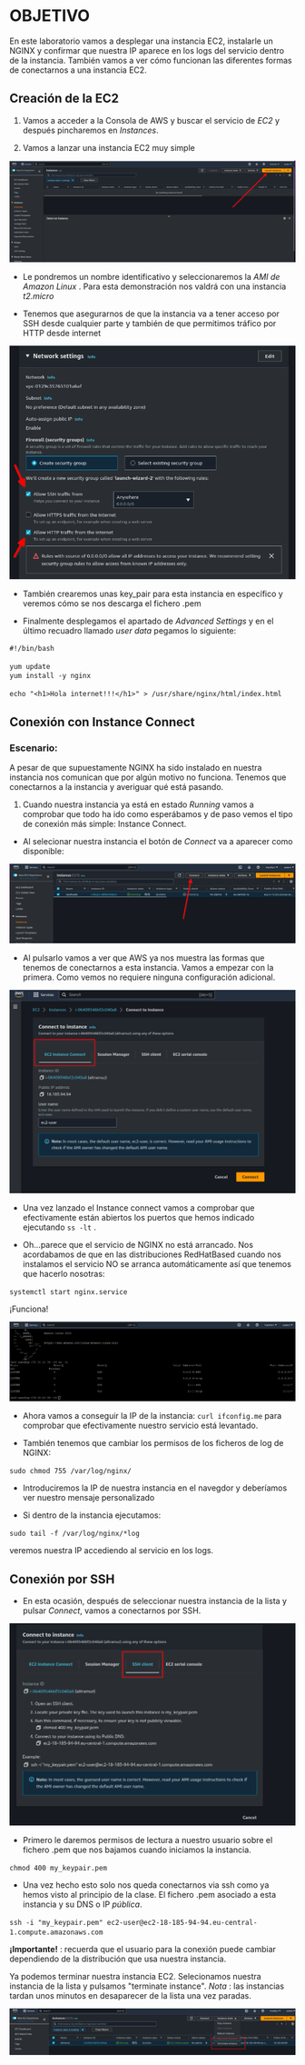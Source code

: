 # OBJETIVO 

En este laboratorio vamos a desplegar una instancia EC2, instalarle un NGINX y confirmar que nuestra IP aparece en los logs del servicio dentro de la instancia. También vamos a ver cómo funcionan las diferentes formas de conectarnos a una instancia EC2.

## Creación de la EC2

1. Vamos a acceder a la Consola de AWS y buscar el servicio de *EC2* y después pincharemos en *Instances*.

2. Vamos a lanzar una instancia EC2 muy simple 

![](images/01.png)

- Le pondremos un nombre identificativo y seleccionaremos la *AMI de Amazon Linux* . Para esta demonstración nos valdrá con una instancia *t2.micro*

- Tenemos que asegurarnos de que la instancia va a tener acceso por SSH desde cualquier parte y también de que permitimos tráfico por HTTP desde internet

![](images/02.png)

- También crearemos unas key_pair para esta instancia en específico y veremos cómo se nos descarga el fichero .pem

- Finalmente desplegamos el apartado de *Advanced Settings* y en el último recuadro llamado *user data* pegamos lo siguiente:

```
#!/bin/bash

yum update
yum install -y nginx

echo "<h1>Hola internet!!!</h1>" > /usr/share/nginx/html/index.html

```

## Conexión con Instance Connect

### Escenario:
A pesar de que supuestamente NGINX ha sido instalado en nuestra instancia nos comunican que por algún motivo no funciona. Tenemos que conectarnos a la instancia y averiguar qué está pasando.

1. Cuando nuestra instancia ya está en estado *Running* vamos a comprobar que todo ha ido como esperábamos y de paso vemos el tipo de conexión más simple: Instance Connect.

- Al selecionar nuestra instancia el botón de *Connect* va a aparecer como disponible:

![](images/03.png)

- Al pulsarlo vamos a ver que AWS ya nos muestra las formas que tenemos de conectarnos a esta instancia. Vamos a empezar con la primera. Como vemos no requiere ninguna configuración adicional.

![](images/06.png)

- Una vez lanzado el Instance connect vamos a comprobar que efectivamente están abiertos los puertos que hemos indicado ejecutando ` ss -lt ` .

- Oh...parece que el servicio de NGINX no está arrancado. Nos acordabamos de que en las distribuciones RedHatBased cuando nos instalamos el servicio NO se arranca automáticamente así que tenemos que hacerlo nosotras:

 ` systemctl start nginx.service `

 ¡Funciona!

![](images/04.png)

- Ahora vamos a conseguir la IP de la instancia: ` curl ifconfig.me ` para comprobar que efectivamente nuestro servicio está levantado.

- También tenemos que cambiar los permisos de los ficheros de log de NGINX: 

` sudo chmod 755 /var/log/nginx/ ` 

- Introduciremos la IP de nuestra instancia en el navegdor y deberíamos ver nuestro mensaje personalizado

- Si dentro de la instancia ejecutamos:

` sudo tail -f /var/log/nginx/*log `

veremos nuestra IP accediendo al servicio en los logs.


## Conexión por SSH

- En esta ocasión, después de seleccionar nuestra instancia de la lista y pulsar *Connect*, vamos a conectarnos por SSH.

![](images/05.png)

- Primero le daremos permisos de lectura a nuestro usuario sobre el fichero .pem que nos bajamos cuando iniciamos la instancia.

` chmod 400 my_keypair.pem `

- Una vez hecho esto solo nos queda conectarnos via ssh como ya hemos visto al principio de la clase. El fichero .pem asociado a esta instancia y su DNS o IP *pública*.

` ssh -i "my_keypair.pem" ec2-user@ec2-18-185-94-94.eu-central-1.compute.amazonaws.com ` 

**¡Importante!** : recuerda que el usuario para la conexión puede cambiar dependiendo de la distribución que usa nuestra instancia.

Ya podemos terminar nuestra instancia EC2. Selecionamos nuestra instancia de la lista y pulsamos "terminate instance". *Nota* : las instancias tardan unos minutos en desaparecer de la lista una vez paradas.

![](images/07.png)
